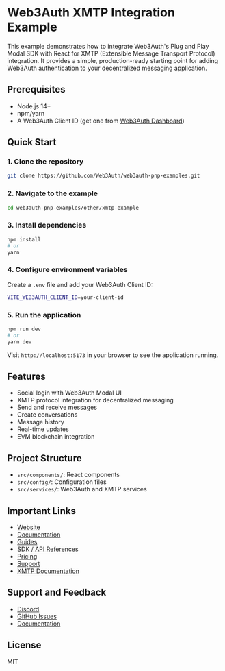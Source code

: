 # Web3Auth XMTP Integration Example

This example demonstrates how to integrate Web3Auth's Plug and Play Modal SDK with React for XMTP (Extensible Message Transport Protocol) integration. It provides a simple, production-ready starting point for adding Web3Auth authentication to your decentralized messaging application.

## Prerequisites
- Node.js 14+
- npm/yarn
- A Web3Auth Client ID (get one from [Web3Auth Dashboard](https://dashboard.web3auth.io))

## Quick Start

### 1. Clone the repository
```bash
git clone https://github.com/Web3Auth/web3auth-pnp-examples.git
```

### 2. Navigate to the example
```bash
cd web3auth-pnp-examples/other/xmtp-example
```

### 3. Install dependencies
```bash
npm install
# or
yarn
```

### 4. Configure environment variables
Create a `.env` file and add your Web3Auth Client ID:
```bash
VITE_WEB3AUTH_CLIENT_ID=your-client-id
```

### 5. Run the application
```bash
npm run dev
# or
yarn dev
```

Visit `http://localhost:5173` in your browser to see the application running.

## Features
- Social login with Web3Auth Modal UI
- XMTP protocol integration for decentralized messaging
- Send and receive messages
- Create conversations
- Message history
- Real-time updates
- EVM blockchain integration

## Project Structure
- `src/components/`: React components
- `src/config/`: Configuration files
- `src/services/`: Web3Auth and XMTP services

## Important Links
- [Website](https://web3auth.io)
- [Documentation](https://web3auth.io/docs)
- [Guides](https://web3auth.io/docs/guides)
- [SDK / API References](https://web3auth.io/docs/sdk)
- [Pricing](https://web3auth.io/pricing.html)
- [Support](https://discord.gg/web3auth)
- [XMTP Documentation](https://xmtp.org/docs)

## Support and Feedback
- [Discord](https://discord.gg/web3auth)
- [GitHub Issues](https://github.com/Web3Auth/web3auth-pnp-examples/issues)
- [Documentation](https://web3auth.io/docs/connect-blockchain/evm)

## License
MIT
